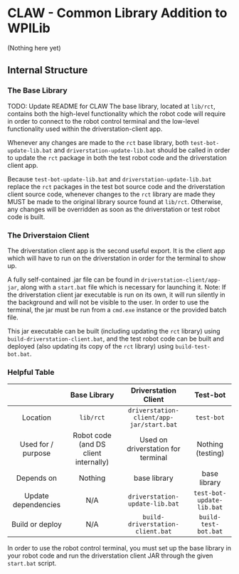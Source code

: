 # CLAW - Common Library Addition to WPILib
(Nothing here yet)

## Internal Structure
### The Base Library
TODO: Update README for CLAW
The base library, located at `lib/rct`, contains both the high-level functionality which the robot code will
require in order to connect to the robot control terminal and the low-level functionality used within the
driverstation-client app.

Whenever any changes are made to the `rct` base library, both `test-bot-update-lib.bat`
and `driverstation-update-lib.bat` should be called in order to update the `rct`
package in both the test robot code and the driverstation client app.

Because `test-bot-update-lib.bat` and `driverstation-update-lib.bat` replace the `rct` packages
in the test bot source code and the driverstation client source code, whenever
changes to the `rct` library are made they MUST be made to the original library source found at
`lib/rct`. Otherwise, any changes will be overridden as soon as the driverstation or test robot
code is built.

### The Driverstaion Client
The driverstation client app is the second useful export. It is the client app which will have to
run on the driverstation in order for the terminal to show up.

A fully self-contained .jar file can be found in `driverstation-client/app-jar`, along with a `start.bat`
file which is necessary for launching it. Note: If the driverstation client jar executable is run on its
own, it will run silently in the background and will not be visible to the user. In order to use the
terminal, the jar must be run from a `cmd.exe` instance or the provided batch file.

This jar executable can be built (including updating the `rct` library) using
`build-driverstation-client.bat`, and the test robot code can be built and deployed
(also updating its copy of the `rct` library) using `build-test-bot.bat`.

### Helpful Table
|                       | Base Library                          | Driverstation Client                      | Test-bot                      |
| :---:                 | :---:                                 | :---:                                     | :---:                         |
| Location              | `lib/rct`                             | `driverstation-client/app-jar/start.bat`  | `test-bot`                    |
| Used for / purpose    | Robot code (and DS client internally) | Used on driverstation for terminal        | Nothing (testing)             |
| Depends on            | Nothing                               | base library                              | base library                  |
| Update dependencies   | N/A                                   | `driverstation-update-lib.bat`            | `test-bot-update-lib.bat`     |
| Build or deploy       | N/A                                   | `build-driverstation-client.bat`          | `build-test-bot.bat`          |

In order to use the robot control terminal, you must set up the base library in your robot code and run the driverstation
client JAR through the given `start.bat` script.

